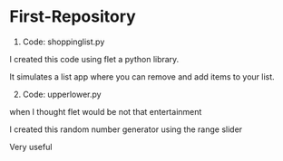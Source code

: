 # First-Repository

1. Code: shoppinglist.py

I created this code using flet a python library.

It simulates a list app where you can remove and add items to your list.

2. Code: upperlower.py

when I thought flet would be not that entertainment 

I created this random number generator using the range slider

Very useful
